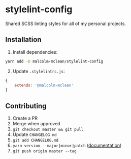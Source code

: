 # stylelint-config
Shared SCSS linting styles for all of my personal projects.

## Installation

1. Install dependencies:

```sh
yarn add -D malcolm-mclean/stylelint-config
```

2. Update `.stylelintrc.js`:

```js
{
	extends: '@malcolm-mclean'
}
```

## Contributing

1. Create a PR
2. Merge when approved
3. `git checkout master && git pull`
4. Update `CHANGELOG.md`
5. `git add CHANGELOG.md`
6. `yarn version --major|minor|patch` ([documentation](https://classic.yarnpkg.com/en/docs/cli/version/))
7. `git push origin master --tag`
